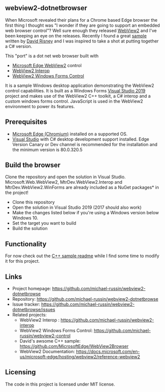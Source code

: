 ## webview2-dotnetbrowser
When Microsoft revealed their plans for a Chrome based Edge browser the first thing I thought was "I wonder if they are going to support an embedded web browser control"?  Well sure enough they released [WebView2](https://github.com/MicrosoftEdge/WebView2Browser) and I've been keeping an eye on the releases.  Recently I found a great [sample](https://github.com/MicrosoftEdge/WebView2Browser) written by [David Risney](https://github.com/david-risney) and I was inspired to take a shot at putting together a C# version.

This "port" is a dot net web browser built with
* [Microsoft Edge WebView2](https://docs.microsoft.com/en-us/microsoft-edge/hosting/webview2) control
* [WebView2 Interop](https://github.com/michael-russin/webview2-interop)
* [WebView2 Windows Forms Control](https://github.com/michael-russin/webview2-control)

It is a sample Windows desktop application demonstrating the WebView2 control capabilities. It is built as a Windows Forms [Visual Studio 2019](https://visualstudio.microsoft.com/vs/) project and makes use of the WebView2 C++ toolkit, a C# interop and a custom windows forms control.  JavaScript is used in the WebView2 environment to power its features.

## Prerequisites
- [Microsoft Edge (Chromium)](https://www.microsoftedgeinsider.com/en-us/download/) installed on a supported OS.
- [Visual Studio](https://visualstudio.microsoft.com/vs/) with C# desktop development support installed.
Edge Version Canary or Dev channel is recommended for the installation and the minimum version is 80.0.320.5

## Build the browser
Clone the repository and open the solution in Visual Studio. Microsoft.Web.WebView2, MtrDev.WebView2.Interop and MtrDev.WebView2.WinForms are already included as a NuGet packages* in the project!

- Clone this repository
- Open the solution in Visual Studio 2019 (2017 should also work)
- Make the changes listed below if you're using a Windows version below Windows 10.
- Set the target you want to build 
- Build the solution

## Functionality
For now check out the [C++ sample readme](https://github.com/MicrosoftEdge/WebView2Browser/blob/master/README.md) while I find some time to modify it for this project.

## Links
- Project homepage: https://github.com/michael-russin/webview2-dotnetbrowse
- Repository: https://github.com/michael-russin/webview2-dotnetbrowse
- Issue tracker: https://github.com/michael-russin/webview2-dotnetbrowse/issues
- Related projects:
  - WebView2 Interop : https://github.com/michael-russin/webview2-interop
  - WebView2 Windows Forms Control: https://github.com/michael-russin/webview2-control
  - David's awsome C++ sample: https://github.com/MicrosoftEdge/WebView2Browser
  - WebView2 Documentation: https://docs.microsoft.com/en-us/microsoft-edge/hosting/webview2/reference-webview2
  
## Licensing
The code in this project is licensed under MIT license.
